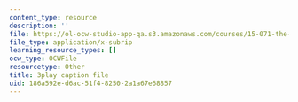 ```yaml
---
content_type: resource
description: ''
file: https://ol-ocw-studio-app-qa.s3.amazonaws.com/courses/15-071-the-analytics-edge-spring-2017/186a592ed6ac51f482502a1a67e68857_08Ih9GGB5-c.vtt
file_type: application/x-subrip
learning_resource_types: []
ocw_type: OCWFile
resourcetype: Other
title: 3play caption file
uid: 186a592e-d6ac-51f4-8250-2a1a67e68857
---
```

